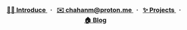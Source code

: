 <h3 align="center">
  <a href="introduce.md">
    👨‍💻&nbsp;Introduce
  </a>&nbsp;&nbsp;·&nbsp;&nbsp;
  <a href="mailto:chahanm@proton.me">
    ✉️&nbsp;chahanm@proton.me
  </a>&nbsp;&nbsp;·&nbsp;&nbsp;
  <a href="projects.md">
    ✨&nbsp;Projects
  </a>&nbsp;&nbsp;·&nbsp;&nbsp;
  <a href="https://thisishaneum.com">
    🏠&nbsp;Blog
  </a>
</h3>
